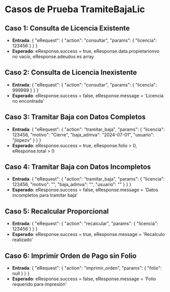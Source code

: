 # Casos de Prueba TramiteBajaLic

## Caso 1: Consulta de Licencia Existente
- **Entrada**: { "eRequest": { "action": "consultar", "params": { "licencia": 123456 } } }
- **Esperado**: eResponse.success = true, eResponse.data.propietarionvo no vacío, eResponse.adeudos es array

## Caso 2: Consulta de Licencia Inexistente
- **Entrada**: { "eRequest": { "action": "consultar", "params": { "licencia": 999999 } } }
- **Esperado**: eResponse.success = false, eResponse.message = 'Licencia no encontrada'

## Caso 3: Tramitar Baja con Datos Completos
- **Entrada**: { "eRequest": { "action": "tramitar_baja", "params": { "licencia": 123456, "motivo": "Cierre", "baja_admva": "2024-07-01", "usuario": "jlopezv" } } }
- **Esperado**: eResponse.success = true, eResponse.folio > 0, eResponse.total > 0

## Caso 4: Tramitar Baja con Datos Incompletos
- **Entrada**: { "eRequest": { "action": "tramitar_baja", "params": { "licencia": 123456, "motivo": "", "baja_admva": "", "usuario": "" } } }
- **Esperado**: eResponse.success = false, eResponse.message = 'Datos incompletos para tramitar baja'

## Caso 5: Recalcular Proporcional
- **Entrada**: { "eRequest": { "action": "recalcular", "params": { "licencia": 123456 } } }
- **Esperado**: eResponse.success = true, eResponse.message = 'Recalculo realizado'

## Caso 6: Imprimir Orden de Pago sin Folio
- **Entrada**: { "eRequest": { "action": "imprimir_orden", "params": { "folio": null } } }
- **Esperado**: eResponse.success = false, eResponse.message = 'Folio requerido para impresión'
